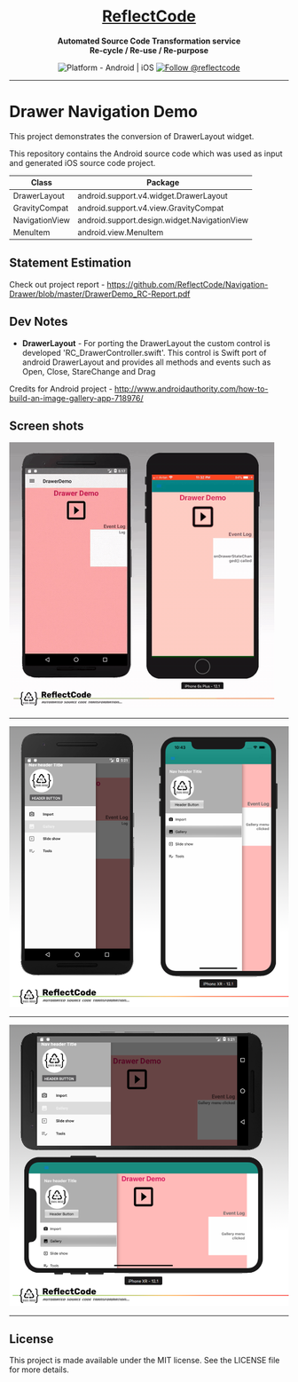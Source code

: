<h1 align="center">
  <a href="http://www.reflectcode.com">
    ReflectCode
  </a>
</h1>
<p align="center">
  <strong>Automated Source Code Transformation service</strong><br>
  <strong>Re-cycle / Re-use / Re-purpose</strong><br>
</p>

<p align="center">
  <img src="https://img.shields.io/badge/Platform-Android%20%7C%20iOS-green" alt="Platform - Android | iOS" />
  <a href="https://twitter.com/intent/follow?screen_name=reflectcode">
    <img src="https://img.shields.io/twitter/follow/reflectcode.svg?label=Follow%20@reflectcode" alt="Follow @reflectcode" />
  </a>
</p>


-----
# Drawer Navigation Demo
This project demonstrates the conversion of DrawerLayout widget. 

This repository contains the Android source code which was used as input and generated iOS source code project.
 
| Class | Package |
|---------|------------|
| DrawerLayout | android.support.v4.widget.DrawerLayout | 
| GravityCompat | android.support.v4.view.GravityCompat | 
| NavigationView | android.support.design.widget.NavigationView| 
| MenuItem | android.view.MenuItem | 



## Statement Estimation
Check out project report - https://github.com/ReflectCode/Navigation-Drawer/blob/master/DrawerDemo_RC-Report.pdf


## Dev Notes

* **DrawerLayout** - For porting the DrawerLayout the custom control is developed 'RC_DrawerController.swift'.
This control is Swift port of android DrawerLayout and provides all methods and events such as Open, Close, StareChange and Drag

Credits for Android project - http://www.androidauthority.com/how-to-build-an-image-gallery-app-718976/

## Screen shots

<img src="/Visuals/DrawerLayout_Side-By-Side.gif" alt="DrawerLayout Video"/>

-----

<img src="/Visuals/DrawerLayout_Screen_Shot_P.png" alt="DrawerLayout Screenshot Portrait"/>

-----

<img src="/Visuals/DrawerLayout_Screen_Shot_L.png" alt="DrawerLayout Screenshot Landscape "/>

-----


## License

This project is made available under the MIT license. See the LICENSE file for more details.
